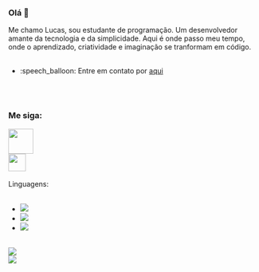 ### Olá 👋

Me chamo Lucas, sou estudante de programação. Um desenvolvedor amante da tecnologia e da simplicidade.
Aqui é onde passo meu tempo, onde o aprendizado, criatividade e imaginação se tranformam em código.
<br>
<br>
<ul>
  <li>:speech_balloon: Entre em contato por <a href="https://www.instagram.com/lucas_levi.silva/">aqui</a></li>
</ul>
<br>
<br>
<h3>Me siga:</h3>
<a href="https://www.instagram.com/lucas_levi.silva?igsh=MWFoMWd2eTliZ3U5bQ=="><img src="https://static.vecteezy.com/system/resources/previews/018/930/473/original/instagram-logo-instagram-icon-transparent-free-png.png" width=50px height=auto></a>
<br>
<a href="https://www.linkedin.com/in/lucas-levisantos"><img src="https://cameronmorin.github.io/assets/linkedin_img.png" width=35px></a>
<br>
<br>
Linguagens:
<br>
<br>
<ul>
  <li><img src="https://img.shields.io/badge/HTML5-E34F26?style=for-the-badge&logo=html5&logoColor=white"></li>
  <li><img src="https://img.shields.io/badge/CSS3-1572B6?style=for-the-badge&logo=css3&logoColor=white"></li>
  <li><img src="https://img.shields.io/badge/JavaScript-F7DF1E?style=for-the-badge&logo=javascript&logoColor=black"></li>
</ul>
<br>
<img src= "https://github-readme-stats.vercel.app/api/top-langs/?username=Lucas-LeviSantos&layout=donut">
<br>
<img src= "https://github-readme-stats.vercel.app/api?username=Lucas-LeviSantos&show_icons=true&theme=merko">
